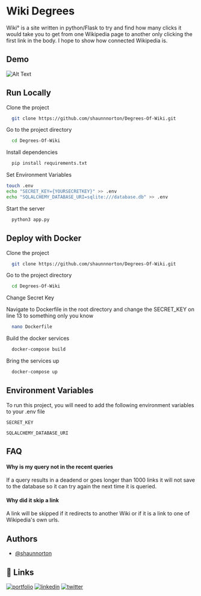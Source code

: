 
# Wiki Degrees

Wiki° is a site written in python/Flask to try and find how many clicks it would take you to get from one Wikipedia page to another only clicking the first link in the body. I hope to show how connected Wikipedia is.


## Demo

![Alt Text](https://media.giphy.com/media/AhcQfI0fUspwhtM3ht/giphy.gif)
 
## Run Locally

Clone the project

```bash
  git clone https://github.com/shaunnnorton/Degrees-Of-Wiki.git
```

Go to the project directory

```bash
  cd Degrees-Of-Wiki
```

Install dependencies

```bash
  pip install requirements.txt
```

Set Environment Variables 

```bash
touch .env
echo "SECRET_KEY={YOURSECRETKEY}" >> .env
echo "SQLALCHEMY_DATABASE_URI=sqlite:///database.db" >> .env
```

Start the server

```bash
  python3 app.py
```

## Deploy with Docker

Clone the project

```bash
  git clone https://github.com/shaunnnorton/Degrees-Of-Wiki.git
```

Go to the project directory

```bash
  cd Degrees-Of-Wiki
```

Change Secret Key
  
Navigate to Dockerfile in the root directory and change the SECRET_KEY on line 13 to something only you know

```bash
  nano Dockerfile
```

Build the docker services

```bash
  docker-compose build
```

Bring the services up

```bash
  docker-compose up
```

## Environment Variables

To run this project, you will need to add the following environment variables to your .env file

`SECRET_KEY`

`SQLALCHEMY_DATABASE_URI`

  
## FAQ

#### Why is my query not in the recent queries

If a query results in a deadend or goes longer than 1000 links it will not save to the database so it can try again the next time it is queried.

#### Why did it skip a link

A link will be skipped if it redirects to another Wiki or if it is a link to one of Wikipedia's own urls.

  
## Authors

- [@shaunnorton](https://www.github.com/shaunnnorton)

  
## 🔗 Links
[![portfolio](https://img.shields.io/badge/my_portfolio-000?style=for-the-badge&logo=ko-fi&logoColor=white)](https://snorton.dev/)
[![linkedin](https://img.shields.io/badge/linkedin-0A66C2?style=for-the-badge&logo=linkedin&logoColor=white)](https://www.linkedin.com/in/shaun-norton-2731b8162/)
[![twitter](https://img.shields.io/badge/twitter-1DA1F2?style=for-the-badge&logo=twitter&logoColor=white)](https://twitter.com/Shaunnorton72)

